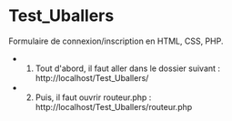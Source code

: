 # Test_Uballers
Formulaire de connexion/inscription en HTML, CSS, PHP.

- 1) Tout d'abord, il faut aller dans le dossier suivant : http://localhost/Test_Uballers/
- 2) Puis, il faut ouvrir routeur.php : http://localhost/Test_Uballers/routeur.php
